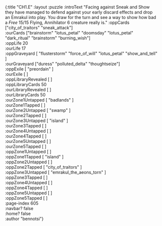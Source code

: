 {:title "CH1.E"
 :layout :puzzle
 :introText "Facing against Sneak and Show they have managed to defend against
 your early discard effects and drop an Emrakul into play. You draw for the turn 
 and see a way to show how bad a *Free* 15/15 Flying, Annihilator 6 creature really is."
 :oppCards ["city_of_traitors" "sneak_attack"]  
 :ourCards ["brainstorm" "lotus_petal" "doomsday" "lotus_petal" "dark_ritual" "brainstorm" "burning_wish"]  
 :oppLife 20  
 :ourLife 17  
 :oppGraveyard [ "flusterstorm" "force_of_will" "lotus_petal" "show_and_tell" ]  
 :ourGraveyard ["duress" "polluted_delta" "thoughtseize"]  
 :oppExile [ "preordain" ]  
 :ourExile [ ]  
 :oppLibraryRevealed [ ]  
 :oppLibraryCards 50  
 :ourLibraryRevealed [ ]  
 :ourLibraryCards 50  
 :ourZone1Untapped [ "badlands" ]  
 :ourZone1Tapped [ ]  
 :ourZone2Untapped [ "swamp" ]  
 :ourZone2Tapped [ ]  
 :ourZone3Untapped [ "island" ]  
 :ourZone3Tapped [ ]  
 :ourZone4Untapped [ ]  
 :ourZone4Tapped [ ]  
 :ourZone5Untapped [ ]  
 :ourZone5Tapped [ ]  
 :oppZone1Untapped [ ]  
 :oppZone1Tapped [ "island" ]  
 :oppZone2Untapped [ ]  
 :oppZone2Tapped [ "city_of_traitors" ]  
 :oppZone3Untapped [ "emrakul_the_aeons_torn" ]  
 :oppZone3Tapped [ ]  
 :oppZone4Untapped [ ]  
 :oppZone4Tapped [ ]  
 :oppZone5Untapped [ ]  
 :oppZone5Tapped [ ]  
 :page-index 605  
 :navbar? false  
 :home? false  
 :author "bennotsi"}  

